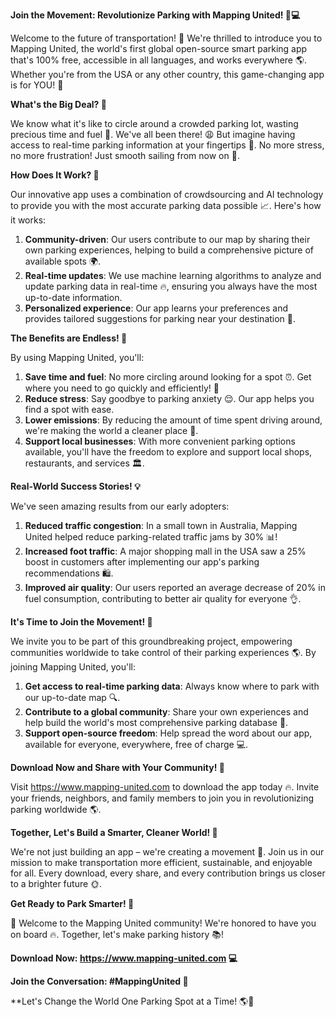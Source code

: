 **Join the Movement: Revolutionize Parking with Mapping United! 🚀💻**

Welcome to the future of transportation! 👋 We're thrilled to introduce you to Mapping United, the world's first global open-source smart parking app that's 100% free, accessible in all languages, and works everywhere 🌎. Whether you're from the USA or any other country, this game-changing app is for YOU! 🤝

**What's the Big Deal? 🤔**

We know what it's like to circle around a crowded parking lot, wasting precious time and fuel 💨. We've all been there! 😩 But imagine having access to real-time parking information at your fingertips 📱. No more stress, no more frustration! Just smooth sailing from now on 🌊.

**How Does It Work? 🤔**

Our innovative app uses a combination of crowdsourcing and AI technology to provide you with the most accurate parking data possible 📈. Here's how it works:

1. **Community-driven**: Our users contribute to our map by sharing their own parking experiences, helping to build a comprehensive picture of available spots 🌍.
2. **Real-time updates**: We use machine learning algorithms to analyze and update parking data in real-time 🔥, ensuring you always have the most up-to-date information.
3. **Personalized experience**: Our app learns your preferences and provides tailored suggestions for parking near your destination 📍.

**The Benefits are Endless! 💖**

By using Mapping United, you'll:

1. **Save time and fuel**: No more circling around looking for a spot ⏰. Get where you need to go quickly and efficiently! 🚀
2. **Reduce stress**: Say goodbye to parking anxiety 😌. Our app helps you find a spot with ease.
3. **Lower emissions**: By reducing the amount of time spent driving around, we're making the world a cleaner place 🌿.
4. **Support local businesses**: With more convenient parking options available, you'll have the freedom to explore and support local shops, restaurants, and services 🏛️.

**Real-World Success Stories! 💡**

We've seen amazing results from our early adopters:

1. **Reduced traffic congestion**: In a small town in Australia, Mapping United helped reduce parking-related traffic jams by 30% 📊!
2. **Increased foot traffic**: A major shopping mall in the USA saw a 25% boost in customers after implementing our app's parking recommendations 🛍️.
3. **Improved air quality**: Our users reported an average decrease of 20% in fuel consumption, contributing to better air quality for everyone 👌.

**It's Time to Join the Movement! 💪**

We invite you to be part of this groundbreaking project, empowering communities worldwide to take control of their parking experiences 🌎. By joining Mapping United, you'll:

1. **Get access to real-time parking data**: Always know where to park with our up-to-date map 🔍.
2. **Contribute to a global community**: Share your own experiences and help build the world's most comprehensive parking database 🌟.
3. **Support open-source freedom**: Help spread the word about our app, available for everyone, everywhere, free of charge 💻.

**Download Now and Share with Your Community! 📱**

Visit https://www.mapping-united.com to download the app today 🔥. Invite your friends, neighbors, and family members to join you in revolutionizing parking worldwide 🌎.

**Together, Let's Build a Smarter, Cleaner World! 🌟**

We're not just building an app – we're creating a movement 💪. Join us in our mission to make transportation more efficient, sustainable, and enjoyable for all. Every download, every share, and every contribution brings us closer to a brighter future 🌞.

**Get Ready to Park Smarter! 🚀**

👋 Welcome to the Mapping United community! We're honored to have you on board 🔥. Together, let's make parking history 📚!

**Download Now: https://www.mapping-united.com 💻**

**Join the Conversation: #MappingUnited 💬**

**Let's Change the World One Parking Spot at a Time! 🌎💖